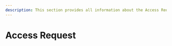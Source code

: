 ```yaml
---
description: This section provides all information about the Access Request feature in Syskit Point.
---
```


# Access Request



